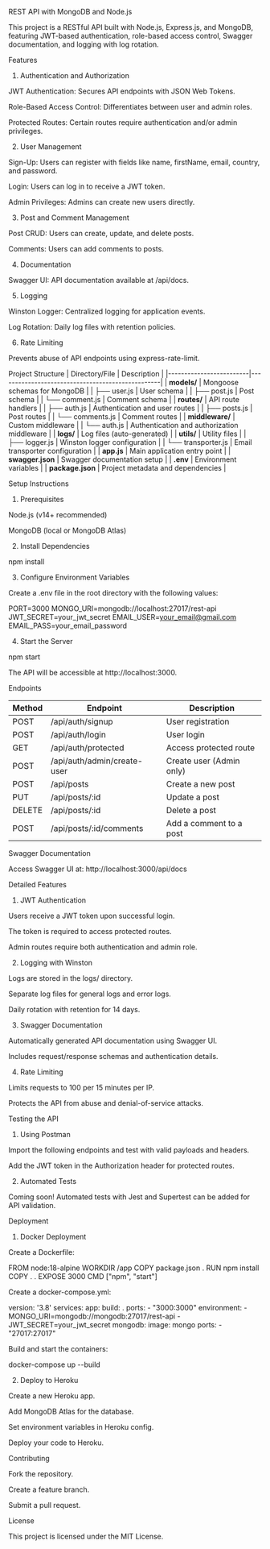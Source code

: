 REST API with MongoDB and Node.js

This project is a RESTful API built with Node.js, Express.js, and MongoDB, featuring JWT-based authentication, role-based access control, Swagger documentation, and logging with log rotation.

Features

1. Authentication and Authorization

JWT Authentication: Secures API endpoints with JSON Web Tokens.

Role-Based Access Control: Differentiates between user and admin roles.

Protected Routes: Certain routes require authentication and/or admin privileges.

2. User Management

Sign-Up: Users can register with fields like name, firstName, email, country, and password.

Login: Users can log in to receive a JWT token.

Admin Privileges: Admins can create new users directly.

3. Post and Comment Management

Post CRUD: Users can create, update, and delete posts.

Comments: Users can add comments to posts.

4. Documentation

Swagger UI: API documentation available at /api/docs.

5. Logging 

Winston Logger: Centralized logging for application events.

Log Rotation: Daily log files with retention policies.

6. Rate Limiting

Prevents abuse of API endpoints using express-rate-limit.

Project Structure
| Directory/File          | Description                                      |
|-------------------------|--------------------------------------------------|
| **models/**             | Mongoose schemas for MongoDB                     |
| ├── user.js             | User schema                                      |
| ├── post.js             | Post schema                                      |
| └── comment.js          | Comment schema                                   |
| **routes/**             | API route handlers                               |
| ├── auth.js             | Authentication and user routes                   |
| ├── posts.js            | Post routes                                      |
| └── comments.js         | Comment routes                                   |
| **middleware/**         | Custom middleware                                |
| └── auth.js             | Authentication and authorization middleware      |
| **logs/**               | Log files (auto-generated)                       |
| **utils/**              | Utility files                                    |
| ├── logger.js           | Winston logger configuration                     |
| └── transporter.js      | Email transporter configuration                  |
| **app.js**              | Main application entry point                     |
| **swagger.json**        | Swagger documentation setup                      |
| **.env**                | Environment variables                            |
| **package.json**        | Project metadata and dependencies                |

Setup Instructions

1. Prerequisites

Node.js (v14+ recommended)

MongoDB (local or MongoDB Atlas)

2. Install Dependencies

npm install

3. Configure Environment Variables

Create a .env file in the root directory with the following values:

PORT=3000
MONGO_URI=mongodb://localhost:27017/rest-api
JWT_SECRET=your_jwt_secret
EMAIL_USER=your_email@gmail.com
EMAIL_PASS=your_email_password

4. Start the Server

npm start

The API will be accessible at http://localhost:3000.

Endpoints

| Method | Endpoint                      | Description             |
|--------|-------------------------------|-------------------------|
| POST   | /api/auth/signup              | User registration       |
| POST   | /api/auth/login               | User login              |
| GET    | /api/auth/protected           | Access protected route  |
| POST   | /api/auth/admin/create-user   | Create user (Admin only)|
| POST   | /api/posts                    | Create a new post       |
| PUT    | /api/posts/:id                | Update a post           |
| DELETE | /api/posts/:id                | Delete a post           |
| POST   | /api/posts/:id/comments       | Add a comment to a post |

Swagger Documentation

Access Swagger UI at: http://localhost:3000/api/docs

Detailed Features

1. JWT Authentication

Users receive a JWT token upon successful login.

The token is required to access protected routes.

Admin routes require both authentication and admin role.

2. Logging with Winston

Logs are stored in the logs/ directory.

Separate log files for general logs and error logs.

Daily rotation with retention for 14 days.

3. Swagger Documentation

Automatically generated API documentation using Swagger UI.

Includes request/response schemas and authentication details.

4. Rate Limiting

Limits requests to 100 per 15 minutes per IP.

Protects the API from abuse and denial-of-service attacks.

Testing the API

1. Using Postman

Import the following endpoints and test with valid payloads and headers.

Add the JWT token in the Authorization header for protected routes.

2. Automated Tests

Coming soon! Automated tests with Jest and Supertest can be added for API validation.

Deployment

1. Docker Deployment

Create a Dockerfile:

FROM node:18-alpine
WORKDIR /app
COPY package.json .
RUN npm install
COPY . .
EXPOSE 3000
CMD ["npm", "start"]

Create a docker-compose.yml:

version: '3.8'
services:
  app:
    build: .
    ports:
      - "3000:3000"
    environment:
      - MONGO_URI=mongodb://mongodb:27017/rest-api
      - JWT_SECRET=your_jwt_secret
  mongodb:
    image: mongo
    ports:
      - "27017:27017"

Build and start the containers:

docker-compose up --build

2. Deploy to Heroku

Create a new Heroku app.

Add MongoDB Atlas for the database.

Set environment variables in Heroku config.

Deploy your code to Heroku.

Contributing

Fork the repository.

Create a feature branch.

Submit a pull request.

License

This project is licensed under the MIT License.

